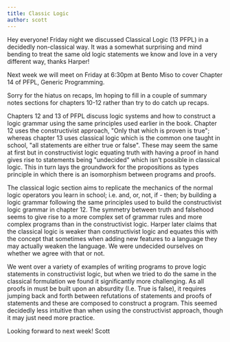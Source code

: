 ```yaml
---
title: Classic Logic
author: scott
---
```

Hey everyone!
  Friday night we discussed Classical Logic (13 PFPL) in a decidedly non-classical way.  It was a somewhat surprising and mind bending to treat the same old logic statements we know and love in a very different way, thanks Harper!

Next week we will meet on Friday at 6:30pm at Bento Miso to cover Chapter 14 of PFPL, Generic Programming. 

Sorry for the hiatus on recaps, Im hoping to fill in a couple of summary notes sections for chapters 10-12 rather than try to do catch up recaps.   

Chapters 12 and 13 of PFPL discuss logic systems and how to construct a logic grammar using the same principles used earlier in the book.  Chapter 12 uses the constructivist approach, "Only that which is proven is true"; whereas chapter 13 uses classical logic which is the common one taught in school, "all statements are either true or false".  These may seem the same at first but in constructivist logic equating truth with having a proof in hand gives rise to statements being "undecided" which isn't possible in classical logic.  This in turn lays the groundwork for the propositions as types principle in which there is an isomorphism between programs and proofs.

The classical logic section aims to replicate the mechanics of the normal logic operators you learn in school; i.e. and, or, not, if - then; by building a logic grammar following the same principles used to build the constructivist logic grammar in chapter 12.  The symmetry between truth and falsehood seems to give rise to a more complex set of grammar rules and more complex programs than in the constructivist logic.  Harper later claims that the classical logic is weaker than constructivist logic and equates this with the concept that sometimes when adding new features to a language they may actually weaken the language.  We were undecided ourselves on whether we agree with that or not.

We went over a variety of examples of writing programs to prove logic statements in constructivist logic, but when we tried to do the same in the classical formulation we found it significantly more challenging.  As all proofs in must be built upon an absurdity (I.e. True is false), it requires jumping back and forth between refutations of statements and proofs of statements and these are composed to construct a program.  This seemed decidedly less intuitive than when using the constructivist approach, though it may just need more practice.  

Looking forward to next week!
Scott

